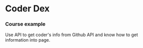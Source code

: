# Coder Dex

### Course example

Use API to get coder's info from Github API and know how to get information into page.